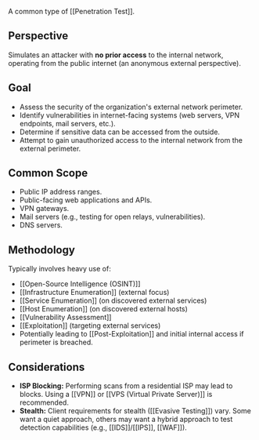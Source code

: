 A common type of [[Penetration Test]].

## Perspective

Simulates an attacker with **no prior access** to the internal network, operating from the public internet (an anonymous external perspective).

## Goal

- Assess the security of the organization's external network perimeter.
- Identify vulnerabilities in internet-facing systems (web servers, VPN endpoints, mail servers, etc.).
- Determine if sensitive data can be accessed from the outside.
- Attempt to gain unauthorized access to the internal network from the external perimeter.

## Common Scope

- Public IP address ranges.
- Public-facing web applications and APIs.
- VPN gateways.
- Mail servers (e.g., testing for open relays, vulnerabilities).
- DNS servers.

## Methodology

Typically involves heavy use of:
- [[Open-Source Intelligence (OSINT)]]
- [[Infrastructure Enumeration]] (external focus)
- [[Service Enumeration]] (on discovered external services)
- [[Host Enumeration]] (on discovered external hosts)
- [[Vulnerability Assessment]]
- [[Exploitation]] (targeting external services)
- Potentially leading to [[Post-Exploitation]] and initial internal access if perimeter is breached.

## Considerations

- **ISP Blocking:** Performing scans from a residential ISP may lead to blocks. Using a [[VPN]] or [[VPS (Virtual Private Server)]] is recommended.
- **Stealth:** Client requirements for stealth ([[Evasive Testing]]) vary. Some want a quiet approach, others may want a hybrid approach to test detection capabilities (e.g., [[IDS]]/[[IPS]], [[WAF]]). 